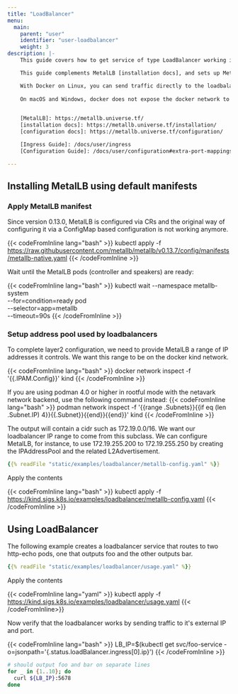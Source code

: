 ```yaml
---
title: "LoadBalancer"
menu:
  main:
    parent: "user"
    identifier: "user-loadbalancer"
    weight: 3
description: |-
    This guide covers how to get service of type LoadBalancer working in a kind cluster using [Metallb].

    This guide complements MetalLB [installation docs], and sets up MetalLB using layer2 protocol.  For other protocols check MetalLB [configuration docs].

    With Docker on Linux, you can send traffic directly to the loadbalancer's external IP if the IP space is within the docker IP space.  
    
    On macOS and Windows, docker does not expose the docker network to the host.  Because of this limitation, containers (including kind nodes) are only reachable from the host via port-forwards, however other containers/pods can reach other things running in docker including loadbalancers.  You may want to check out the [Ingress Guide] as a cross-platform workaround.  You can also expose pods and services using extra port mappings as shown in the extra port mappings section of the [Configuration Guide].
    

    [MetalLB]: https://metallb.universe.tf/
    [installation docs]: https://metallb.universe.tf/installation/
    [configuration docs]: https://metallb.universe.tf/configuration/

    [Ingress Guide]: /docs/user/ingress
    [Configuration Guide]: /docs/user/configuration#extra-port-mappings

---
```


## Installing MetalLB using default manifests

### Apply MetalLB manifest

Since version 0.13.0, MetalLB is configured via CRs and the original way of configuring it via a ConfigMap based configuration
is not working anymore.

{{< codeFromInline lang="bash" >}}
kubectl apply -f https://raw.githubusercontent.com/metallb/metallb/v0.13.7/config/manifests/metallb-native.yaml
{{< /codeFromInline >}}

Wait until the MetalLB pods (controller and speakers) are ready:

{{< codeFromInline lang="bash" >}}
kubectl wait --namespace metallb-system \
                --for=condition=ready pod \
                --selector=app=metallb \
                --timeout=90s
{{< /codeFromInline >}}

### Setup address pool used by loadbalancers

To complete layer2 configuration, we need to provide MetalLB a range of IP addresses it controls.  We want this range to be on the docker kind network.

{{< codeFromInline lang="bash" >}}
docker network inspect -f '{{.IPAM.Config}}' kind
{{< /codeFromInline >}}

If you are using podman 4.0 or higher in rootful mode with the netavark network backend, use the following command instead:
{{< codeFromInline lang="bash" >}}
podman network inspect -f '{{range .Subnets}}{{if eq (len .Subnet.IP) 4}}{{.Subnet}}{{end}}{{end}}' kind
{{< /codeFromInline >}}

The output will contain a cidr such as 172.19.0.0/16.  We want our loadbalancer IP range to come from this subclass.  We can configure MetalLB, for instance, to use 172.19.255.200 to 172.19.255.250 by creating the IPAddressPool and the related L2Advertisement.

```yaml
{{% readFile "static/examples/loadbalancer/metallb-config.yaml" %}}
```

Apply the contents

{{< codeFromInline lang="bash" >}}
kubectl apply -f https://kind.sigs.k8s.io/examples/loadbalancer/metallb-config.yaml
{{< /codeFromInline >}}

## Using LoadBalancer

The following example creates a loadbalancer service that routes to two http-echo pods, one that outputs foo and the other outputs bar.

```yaml
{{% readFile "static/examples/loadbalancer/usage.yaml" %}}
```

Apply the contents

{{< codeFromInline lang="yaml" >}}
kubectl apply -f https://kind.sigs.k8s.io/examples/loadbalancer/usage.yaml
{{< /codeFromInline>}}

Now verify that the loadbalancer works by sending traffic to it's external IP and port.

{{< codeFromInline lang="bash" >}}
LB_IP=$(kubectl get svc/foo-service -o=jsonpath='{.status.loadBalancer.ingress[0].ip}')
{{< /codeFromInline >}}

```bash
# should output foo and bar on separate lines 
for _ in {1..10}; do
  curl ${LB_IP}:5678
done
```
